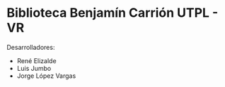 # Biblioteca Benjamín Carrión UTPL - VR 

Desarrolladores:

- René Elizalde
- Luis Jumbo
- Jorge López Vargas